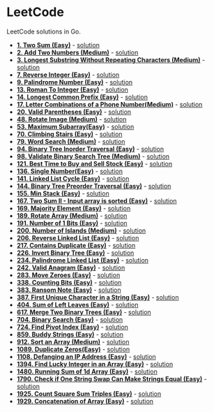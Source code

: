 # LeetCode
LeetCode solutions in Go.

- **[1. Two Sum (Easy)](https://leetcode.com/problems/two-sum/)** - [solution](https://github.com/rorua/leetcode_go/blob/master/1_two_sum/two_sum.go)
- **[2. Add Two Numbers (Medium)](https://leetcode.com/problems/add-two-numbers/)** - [solution](https://github.com/rorua/leetcode_go/blob/master/2_add_two_numbers/main.go)
- **[3. Longest Substring Without Repeating Characters (Medium)](https://leetcode.com/problems/longest-substring-without-repeating-characters/)** - [solution](https://github.com/rorua/leetcode_go/blob/master/3_longest_substring_without_repeating_characters/main.go) 
- **[7. Reverse Integer (Easy)](https://leetcode.com/problems/reverse-integer/)** - [solution](https://github.com/rorua/leetcode_go/blob/master/7_reverse_integer/reverse_integer.go) 
- **[9. Palindrome Number (Easy)](https://leetcode.com/problems/palindrome-number/)** - [solution](https://github.com/rorua/leetcode_go/blob/master/9_palindrome_number/palindrome_number.go) 
- **[13. Roman To Integer (Easy)](https://leetcode.com/problems/roman-to-integer/)** - [solution](https://github.com/rorua/leetcode_go/blob/master/13_roman_to_integer/roman_to_integer.go) 
- **[14. Longest Common Prefix (Easy)](https://leetcode.com/problems/longest-common-prefix/)** - [solution](https://github.com/rorua/leetcode_go/blob/master/14_longest_common_prefix/longest_common_prefix.go) 
- **[17. Letter Combinations of a Phone Number(Medium)](https://leetcode.com/problems/letter-combinations-of-a-phone-number/)** - [solution](https://github.com/rorua/leetcode_go/blob/master/17_letter_combinations_of_a_phone_number/letter_combinations_of_a_phone_number.go) 
- **[20. Valid Parentheses (Easy)](https://leetcode.com/problems/valid-parentheses/)** - [solution](https://github.com/rorua/leetcode_go/blob/master/20_valid_parentheses/valid_parentheses.go) 
- **[48. Rotate Image (Medium)](https://leetcode.com/problems/rotate-image/)** - [solution](https://github.com/rorua/leetcode_go/blob/master/48_rotate_image/rotate_image.go)
- **[53. Maximum Subarray(Easy)](https://leetcode.com/problems/maximum-subarray/)** - [solution](https://github.com/rorua/leetcode_go/blob/master/53_maximum_subarray/maximum_subarray.go)
- **[70. Climbing Stairs (Easy)](https://leetcode.com/problems/climbing-stairs/)** - [solution](https://github.com/rorua/leetcode_go/blob/master/70_climbing_stairs/climbing_stairs.go)
- **[79. Word Search (Medium)](https://leetcode.com/problems/word-search/)** - [solution](https://github.com/rorua/leetcode_go/blob/master/79_word_search/79_word_search.go)
- **[94. Binary Tree Inorder Traversal (Easy)](https://leetcode.com/problems/binary-tree-inorder-traversal/)** - [solution](https://github.com/rorua/leetcode_go/blob/master/94_binary_tree_inorder_traversal/binary_tree_inorder_traversal.go)
- **[98. Validate Binary Search Tree (Medium)](https://leetcode.com/problems/validate-binary-search-tree/)** - [solution](https://github.com/rorua/leetcode_go/blob/master/98_validate_binary_search_tree/validate_binary_search_tree.go)
- **[121. Best Time to Buy and Sell Stock (Easy)](https://leetcode.com/problems/best-time-to-buy-and-sell-stock)** - [solution](https://github.com/rorua/leetcode_go/blob/master/121_best_time_to_buy_sell_stock/best_time_to_buy_sell_stock.go) 
- **[136. Single Number(Easy)](https://leetcode.com/problems/single-number/)** - [solution](https://github.com/rorua/leetcode_go/blob/master/136_single_number/single_number.go) 
- **[141. Linked List Cycle (Easy)](https://leetcode.com/problems/linked-list-cycle/)** - [solution](https://github.com/rorua/leetcode_go/blob/master/141_linked_list_cycle/linked_list_cycle.go) 
- **[144. Binary Tree Preorder Traversal (Easy)](https://leetcode.com/problems/binary-tree-preorder-traversal/)** - [solution](https://github.com/rorua/leetcode_go/blob/master/144_binary_tree_preorder_traversal/binary_tree_preorder_traversal.go) 
- **[155. Min Stack (Easy)](https://leetcode.com/problems/min-stack/)** - [solution](https://github.com/rorua/leetcode_go/blob/master/155_min_stack/min_stack.go) 
- **[167. Two Sum II - Input array is sorted (Easy)](https://leetcode.com/problems/two-sum-ii-input-array-is-sorted/)** - [solution](https://github.com/rorua/leetcode_go/blob/master/167_two_sum_2/two_sum_2.go) 
- **[169. Majority Element (Easy)](https://leetcode.com/problems/majority-element/)** - [solution](https://github.com/rorua/leetcode_go/blob/master/169_majority_element/majority_element.go) 
- **[189. Rotate Array (Medium)](https://leetcode.com/problems/rotate-array/)** - [solution](https://github.com/rorua/leetcode_go/blob/master/189_rotate_array/rotate_array.go)
- **[191. Number of 1 Bits (Easy)](https://leetcode.com/problems/number-of-1-bits/)** - [solution](https://github.com/rorua/leetcode_go/blob/master/191_number_of_1_bits/number_of_1_bits.go) 
- **[200. Number of Islands (Medium)](https://leetcode.com/problems/number-of-islands/)** - [solution](https://github.com/rorua/leetcode_go/blob/master/200_number_of_islands/number_of_islands.go)
- **[206. Reverse Linked List (Easy)](https://leetcode.com/problems/reverse-linked-list/)** - [solution](https://github.com/rorua/leetcode_go/blob/master/206_reverse_linked_list/reverse_linked_list.go) 
- **[217. Contains Duplicate (Easy)](https://leetcode.com/problems/contains-duplicate/)** - [solution](https://github.com/rorua/leetcode_go/blob/master/217_contains_duplicate/contains_duplicate.go) 
- **[226. Invert Binary Tree (Easy)](https://leetcode.com/problems/invert-binary-tree/)** - [solution](https://github.com/rorua/leetcode_go/blob/master/226_invert_binary_tree/invert_binary_tree.go) 
- **[234. Palindrome Linked List (Easy)](https://leetcode.com/problems/palindrome-linked-list/)** - [solution](https://github.com/rorua/leetcode_go/blob/master/234_palindrome_linked_list/palindrome_linked_list.go) 
- **[242. Valid Anagram (Easy)](https://leetcode.com/problems/valid-anagram/)** - [solution](https://github.com/rorua/leetcode_go/blob/master/242_valid_anagram/valid_anagram.go) 
- **[283. Move Zeroes (Easy)](https://leetcode.com/problems/move-zeroes/)** - [solution](https://github.com/rorua/leetcode_go/blob/master/283_move_zeroes/move_zeroes.go) 
- **[338. Counting Bits (Easy)](https://leetcode.com/problems/counting-bits/submissions/)** - [solution](https://github.com/rorua/leetcode_go/blob/master/338_counting_bits/counting_bits.go) 
- **[383. Ransom Note (Easy)](https://leetcode.com/problems/ransom-note/)** - [solution](https://github.com/rorua/leetcode_go/blob/master/383_ransom_note/ransom_note.go) 
- **[387. First Unique Character in a String (Easy)](https://leetcode.com/problems/first-unique-character-in-a-string/)** - [solution](https://github.com/rorua/leetcode_go/blob/master/387_first_unique_character_in_a_string/first_unique_character_in_a_string.go) 
- **[404. Sum of Left Leaves (Easy)](https://leetcode.com/problems/sum-of-left-leaves/)** - [solution](https://github.com/rorua/leetcode_go/blob/master/404_sum_of_left_leaves/sum_of_left_leaves.go) 
- **[617. Merge Two Binary Trees (Easy)](https://leetcode.com/problems/merge-two-binary-trees/)** - [solution](https://github.com/rorua/leetcode_go/blob/master/617_merge_two_binary_trees/merge_two_binary_trees.go) 
- **[704. Binary Search (Easy)](https://leetcode.com/problems/binary-search/)** - [solution](https://github.com/rorua/leetcode_go/blob/master/704_binary_search/binary_search.go) 
- **[724. Find Pivot Index (Easy)](https://leetcode.com/problems/find-pivot-index/)** - [solution](https://github.com/rorua/leetcode_go/blob/master/724_find_pivot_index/find_pivot_index.go) 
- **[859. Buddy Strings (Easy)](https://leetcode.com/problems/buddy-strings/)** - [solution](https://github.com/rorua/leetcode_go/blob/master/859_buddy_strings/buddy_strings.go) 
- **[912. Sort an Array (Medium)](https://leetcode.com/problems/sort-an-array/)** - [solution](https://github.com/rorua/leetcode_go/blob/master/912_sort_an_array/sort_an_array.go) 
- **[1089. Duplicate Zeros(Easy)](https://leetcode.com/problems/duplicate-zeros/)** - [solution](https://github.com/rorua/leetcode_go/blob/master/1089_duplicate_zeros/duplicate_zeros.go) 
- **[1108. Defanging an IP Address (Easy)](https://leetcode.com/problems/defanging-an-ip-address/)** - [solution](https://github.com/rorua/leetcode_go/blob/master/1108_defanging_an_ip_address/defanging_an_ip_address.go) 
- **[1394. Find Lucky Integer in an Array (Easy)](https://leetcode.com/problems/find-lucky-integer-in-an-array/)** - [solution](https://github.com/rorua/leetcode_go/blob/master/1394_find_lucky_integer/find_lucky_integer.go) 
- **[1480. Running Sum of 1d Array (Easy)](https://leetcode.com/problems/running-sum-of-1d-array/)** - [solution](https://github.com/rorua/leetcode_go/blob/master/1480_running_sum_of_1d_array/running_sum_of_1d_array.go) 
- **[1790. Check if One String Swap Can Make Strings Equal (Easy)](https://leetcode.com/problems/check-if-one-string-swap-can-make-strings-equal/)** - [solution](https://github.com/rorua/leetcode_go/blob/master/1790_check_if_one_string_swap_can_make_strings_equal/check_if_one_string_swap_can_make_strings_equal.go) 
- **[1925. Count Square Sum Triples (Easy)](https://leetcode.com/problems/count-square-sum-triples/)** - [solution](https://github.com/rorua/leetcode_go/blob/master/1925_count_square_sum_triples/count_square_sum_triples.go) 
- **[1929. Concatenation of Array (Easy)](https://leetcode.com/problems/concatenation-of-array/)** - [solution](https://github.com/rorua/leetcode_go/blob/master/1929_concatenation_of_array/concatenation_of_array.go) 